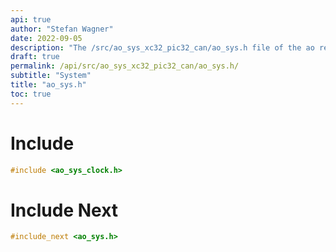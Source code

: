 ```yaml
---
api: true
author: "Stefan Wagner"
date: 2022-09-05
description: "The /src/ao_sys_xc32_pic32_can/ao_sys.h file of the ao real-time operating system."
draft: true
permalink: /api/src/ao_sys_xc32_pic32_can/ao_sys.h/
subtitle: "System"
title: "ao_sys.h"
toc: true
---
```


# Include

```c
#include <ao_sys_clock.h>
```

# Include Next

```c
#include_next <ao_sys.h>
```
